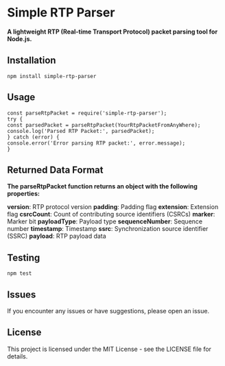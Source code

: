 # Simple RTP Parser

**A lightweight RTP (Real-time Transport Protocol) packet parsing tool for Node.js.**

## Installation

    npm install simple-rtp-parser

## Usage

    const parseRtpPacket = require('simple-rtp-parser');
    try {
    const parsedPacket = parseRtpPacket(YourRtpPacketFromAnyWhere);
    console.log('Parsed RTP Packet:', parsedPacket);
    } catch (error) {
    console.error('Error parsing RTP packet:', error.message);
    }

## Returned Data Format

**The parseRtpPacket function returns an object with the following properties:**

**version**: RTP protocol version
**padding**: Padding flag
**extension**: Extension flag
**csrcCount**: Count of contributing source identifiers (CSRCs)
**marker**: Marker bit
**payloadType**: Payload type
**sequenceNumber**: Sequence number
**timestamp**: Timestamp
**ssrc**: Synchronization source identifier (SSRC)
**payload**: RTP payload data

## Testing

    npm test

## Issues

If you encounter any issues or have suggestions, please open an issue.

## License

This project is licensed under the MIT License - see the LICENSE file for details.
